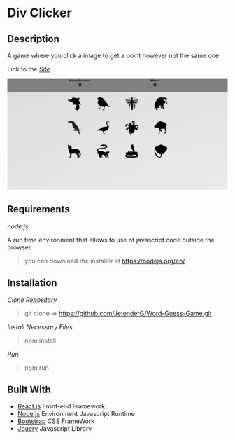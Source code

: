 Div Clicker
=====

Description
----
A game where you click a image to get a point however not the same one. 

Link to the [Site](https://div-clicker.herokuapp.com/)

![Page](clicky_game/1560840961023.png)

Requirements
------------
*node.js*

A run time environment that allows to use of javascript code outside the browser.

> you can download the installer  at https://nodejs.org/en/



Installation
----
*Clone Repository*

> git clone => https://github.com/JetenderG/Word-Guess-Game.git


*Install Necessary Files*

>npm install

*Run*
>npm run


Built With
---

- [React.js](https://reactjs.org/) Front-end Framework
- [Node.js](https://nodejs.org/en/) Environment Javascript Runtime
- [Bootstrap](https://getbootstrap.com/) CSS FrameWork
- [Jquery](https://jquery.com/) Javascript Library


    